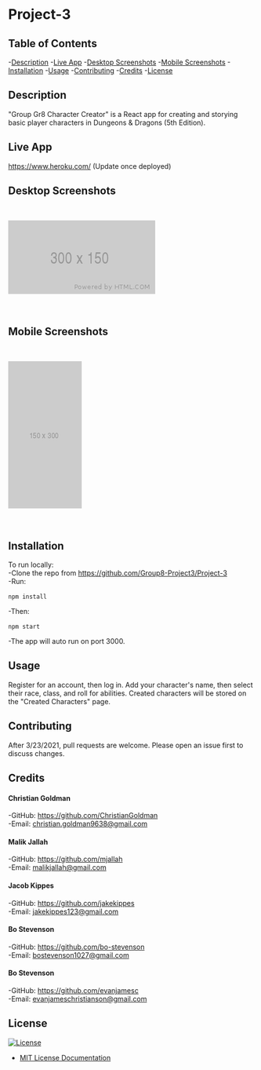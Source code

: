 # Project-3

## Table of Contents

-[Description](#description)
-[Live App](#live-app)
-[Desktop Screenshots](#desktop-screenshots)
-[Mobile Screenshots](#mobile-screenshots)
-[Installation](#installation)
-[Usage](#usage)
-[Contributing](#contributing)
-[Credits](#credits)
-[License](#license)

## Description

"Group Gr8 Character Creator" is a React app for creating and storying basic player characters in Dungeons & Dragons (5th Edition).

## Live App

https://www.heroku.com/ (Update once deployed)

## Desktop Screenshots
<br>

![alt_text](./client/src/assets/images/Desktop.png)

<br>

## Mobile Screenshots
<br>

![alt_text](./client/src/assets/images/Mobile.png)

<br>

## Installation

To run locally: <br>
-Clone the repo from https://github.com/Group8-Project3/Project-3 <br>
-Run:
```
npm install
```
-Then:
```
npm start
```
-The app will auto run on port 3000.

## Usage

Register for an account, then log in. Add your character's name, then select their race, class, and roll for abilities. Created characters will be stored on the "Created Characters" page.

## Contributing

After 3/23/2021, pull requests are welcome. Please open an issue first to discuss changes.

## Credits

#### Christian Goldman
-GitHub: https://github.com/ChristianGoldman <br>
-Email: christian.goldman9638@gmail.com<br>

#### Malik Jallah
-GitHub: https://github.com/mjallah <br>
-Email:  malikjallah@gmail.com<br>

#### Jacob Kippes
-GitHub: https://github.com/jakekippes <br>
-Email: jakekippes123@gmail.com <br>

#### Bo Stevenson
-GitHub: https://github.com/bo-stevenson <br>
-Email: bostevenson1027@gmail.com <br>

#### Bo Stevenson
-GitHub: https://github.com/evanjamesc <br>
-Email: evanjameschristianson@gmail.com <br>

## License
[![License](https://img.shields.io/badge/License-MIT-purple.svg)](https://opensource.org/licenses/MIT)
- [MIT License Documentation](https://opensource.org/licenses/MIT)